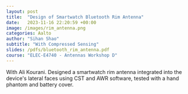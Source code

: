 ```yaml
---
layout: post
title:  "Design of Smartwatch Bluetooth Rim Antenna"
date:   2023-11-16 22:20:59 +00:00
image: /images/rim_antenna.png
categories: Aalto
author: "Sihan Shao"
subtitle: "With Compressed Sensing"
slides: /pdfs/bluetooth_rim_antenna.pdf
course: "ELEC-E4740 - Antennas Workshop D"
---
```


With Ali Kourani. Designed a smartwatch rim antenna integrated into the device's lateral faces using CST and AWR software, tested with a hand phantom and battery cover.